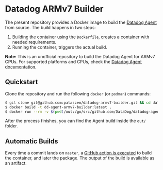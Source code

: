# Datadog ARMv7 Builder

The present repository provides a Docker image to build the [Datadog Agent][1]
from source. The build happens in two steps:
1. Building the container using the `Dockerfile`, creates a container with needed
  requirements.
2. Running the container, triggers the actual build.

**Note:** This is an unofficial repository to build the Datadog Agent for ARMv7
CPUs. For supported platforms and CPUs, check the [Datadog Agent documentation][2].

## Quickstart

Clone the repository and run the following `docker` (or `podman`) commands:

```bash
$ git clone git@github.com:palazzem/datadog-armv7-builder.git && cd datadog-armv7-builder
$ docker build -t dd-agent-armv7-builder:latest .
$ docker run --rm -v $(pwd)/out:/go/src/github.com/DataDog/datadog-agent/target dd-agent-armv7-builder:latest
```

After the process finishes, you can find the Agent build inside the `out/` folder.

## Automatic Builds

Every time a commit lands on `master`, a [GitHub action is executed][3] to build the
container, and later the package. The output of the build is available as an artifact.

[1]: https://github.com/datadog/datadog-agent
[2]: https://docs.datadoghq.com/agent/
[3]: https://github.com/palazzem/datadog-armv7-builder/actions
